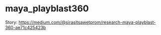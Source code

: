 # maya_playblast360

Story: https://medium.com/@sirasitsawetprom/research-maya-playblast-360-ae71c425423b
